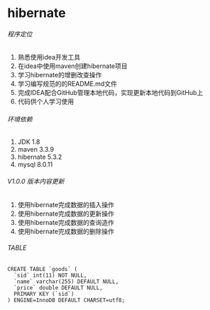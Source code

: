 hibernate
===========================
###### 程序定位
1. 熟悉使用idea开发工具
2. 在idea中使用maven创建hibernate项目
3. 学习hibernate的增删改查操作
4. 学习编写规范的的README.md文件
5. 完成IDEA配合GitHub管理本地代码，实现更新本地代码到GitHub上
6. 代码供个人学习使用  

###### 环境依赖
1. JDK 1.8  
2. maven 3.3.9  
3. hibernate 5.3.2  
4. mysql 8.0.11  

###### V1.0.0 版本内容更新
1. 使用hibernate完成数据的插入操作
2. 使用hibernate完成数据的更新操作
3. 使用hibernate完成数据的查询造作
4. 使用hibernate完成数据的删除操作

###### TABLE
```mysql
CREATE TABLE `goods` (
  `sid` int(11) NOT NULL,
  `name` varchar(255) DEFAULT NULL,
  `price` double DEFAULT NULL,
  PRIMARY KEY (`sid`)
) ENGINE=InnoDB DEFAULT CHARSET=utf8;
```


